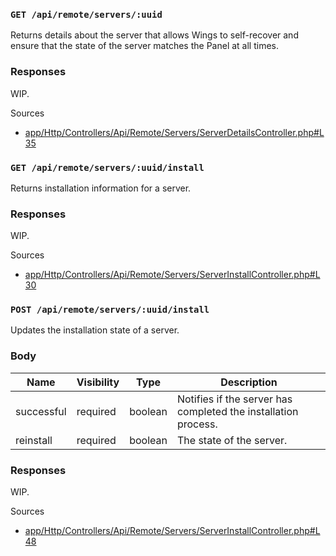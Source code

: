 ### `GET /api/remote/servers/:uuid`

Returns details about the server that allows Wings to self-recover and ensure that the state of the server matches the Panel at all times.

### Responses

WIP.

Sources

- [app/Http/Controllers/Api/Remote/Servers/ServerDetailsController.php#L35](https://github.com/pterodactyl/panel/blob/v1.11.3/app/Http/Controllers/Api/Remote/Servers/ServerDetailsController.php#L35)

### `GET /api/remote/servers/:uuid/install`

Returns installation information for a server.

### Responses

WIP.

Sources

- [app/Http/Controllers/Api/Remote/Servers/ServerInstallController.php#L30](https://github.com/pterodactyl/panel/blob/v1.11.3/app/Http/Controllers/Api/Remote/Servers/ServerInstallController.php#L30)

### `POST /api/remote/servers/:uuid/install`

Updates the installation state of a server.

### Body

| Name  | Visibility | Type   | Description                                  |
| ----- | ---------- | ------ | -------------------------------------------- |
| successful | required | boolean | Notifies if the server has completed the installation process. |
| reinstall | required | boolean | The state of the server. |

### Responses

WIP.

Sources

- [app/Http/Controllers/Api/Remote/Servers/ServerInstallController.php#L48](https://github.com/pterodactyl/panel/blob/v1.11.3/app/Http/Controllers/Api/Remote/Servers/ServerInstallController.php#L48)
